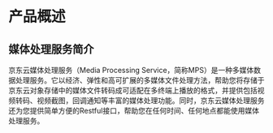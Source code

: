 # 产品概述

## 媒体处理服务简介

京东云媒体处理服务（Media Processing Service，简称MPS）是一种多媒体数据处理服务。它以经济、弹性和高可扩展的多媒体文件处理方法，帮助您将存储于京东云对象存储中的媒体文件转码成可适配在多终端上播放的格式，并提供包括视频转码、视频截图，回调通知等丰富的媒体处理功能。同时，京东云媒体处理服务还为您提供简单方便的Restful接口，帮助您在任何时间、任何地点都能使用媒体处理服务。
